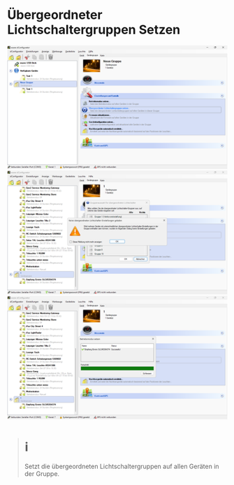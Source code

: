 # Übergeordneter Lichtschaltergruppen Setzen
![Übergeordneter Lichtschaltergruppen Setzen](uebergeordneter-lichtschaltergruppen-setzen-1.png)
![Übergeordneter Lichtschaltergruppen Setzen](uebergeordneter-lichtschaltergruppen-setzen-2.png)
![Übergeordneter Lichtschaltergruppen Setzen](uebergeordneter-lichtschaltergruppen-setzen-3.png)
> # ℹ  
>Setzt die übergeordneten Lichtschaltergruppen auf allen Geräten in der Gruppe.  